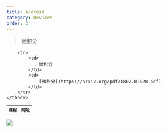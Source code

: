 ```yaml
---
title: Android
category: Devices
order: 2
---
```


> 微积分
<table width="1033" style="font-size: 0.8em;">
	<tbody>
		<tr>
			<td>
				<strong>
					课程
				</strong>
			</td>
			<td>
				<strong>
					网址
				</strong>
			</td>
		</tr>
		
		<tr>
			<td>
				微积分
			</td>
			<td>
				[微积分](https://arxiv.org/pdf/1802.01528.pdf)
			</td>
		</tr>
	</tbody>
</table>


![](//placehold.it/800x600)
